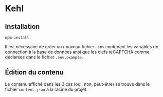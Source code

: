 # Kehl

## Installation

```
npm install
```

Il est nécessaire de créer un nouveau fichier `.env` contenant les variables de connection à la base de données ansi que les clefs reCAPTCHA comme déclarées dans le fichier `.env.example`.

## Édition du contenu

Le contenu affiché dans les 3 cas (oui, non, peut-être) se trouve dans le fichier `content.json` à la racine du projet.
